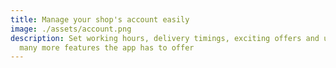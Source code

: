 ```yaml
---
title: Manage your shop's account easily
image: ./assets/account.png
description: Set working hours, delivery timings, exciting offers and utilize
  many more features the app has to offer
---
```

